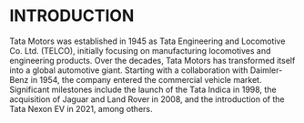 # INTRODUCTION

Tata Motors was established in 1945 as Tata Engineering and Locomotive Co. Ltd. (TELCO), initially focusing on manufacturing locomotives and engineering products. Over the decades, Tata Motors has transformed itself into a global automotive giant. Starting with a collaboration with Daimler-Benz in 1954, the company entered the commercial vehicle market. Significant milestones include the launch of the Tata Indica in 1998, the acquisition of Jaguar and Land Rover in 2008, and the introduction of the Tata Nexon EV in 2021, among others.


